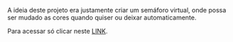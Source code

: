 A ideia deste projeto era justamente criar um semáforo virtual, onde possa ser mudado as cores quando quiser ou deixar automaticamente.

Para acessar só clicar neste <a href="https://eugusto7.github.io/Project-Semaforo/">LINK</a>.

